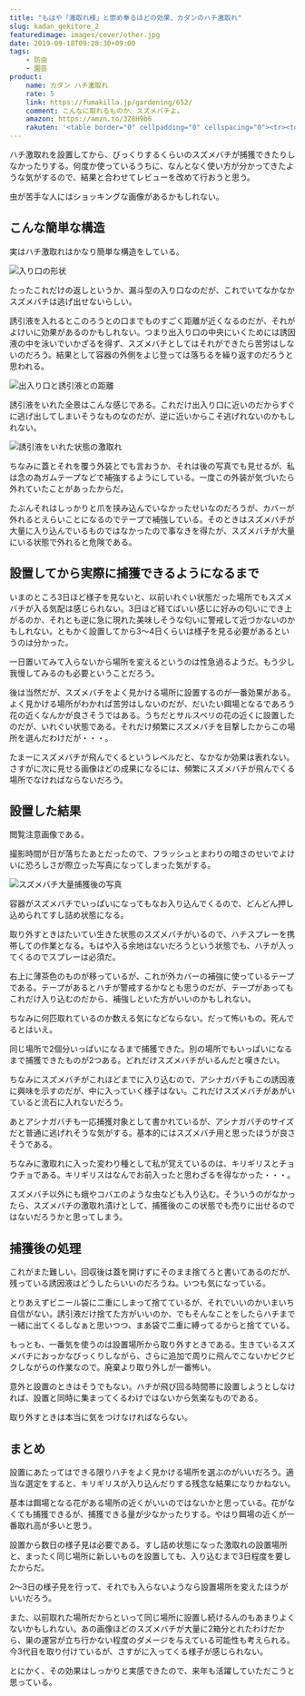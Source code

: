 ```yaml
---
title: "もはや「激取れ様」と崇め奉るほどの効果、カダンのハチ激取れ"
slug: kadan_gekitore_2
featuredimage: images/cover/other.jpg
date: 2019-09-18T09:28:30+09:00
tags:
    - 防虫
    - 園芸
product:
    name: カダン ハチ激取れ
    rate: 5
    link: https://fumakilla.jp/gardening/652/
    comment: こんなに取れるものか、スズメバチよ。
    amazon: https://amzn.to/3Z8H9b6
    rakuten: '<table border="0" cellpadding="0" cellspacing="0"><tr><td><p style="font-size:12px;line-height:1.4em;margin:5px;word-wrap:break-word"></p></td><td><div style="border:1px solid #000000;border-radius:.75rem;background-color:#FFFFFF;margin:0px;padding:5px;text-align:center;overflow:hidden;"><table><tr><td style="width:240px"><a href="https://hb.afl.rakuten.co.jp/hgc/193b1280.9eee8fbb.193b1281.c92e74f7/?pc=https%3A%2F%2Fitem.rakuten.co.jp%2Fkaigo%2F4902424435450%2F&m=http%3A%2F%2Fm.rakuten.co.jp%2Fkaigo%2Fi%2F10020949%2F&link_type=picttext&ut=eyJwYWdlIjoiaXRlbSIsInR5cGUiOiJwaWN0dGV4dCIsInNpemUiOiIyNDB4MjQwIiwibmFtIjoxLCJuYW1wIjoicmlnaHQiLCJjb20iOjEsImNvbXAiOiJsZWZ0IiwicHJpY2UiOjAsImJvciI6MSwiY29sIjowLCJiYnRuIjoxfQ%3D%3D" target="_blank" rel="nofollow noopener noreferrer" style="word-wrap:break-word;"  ><img src="https://hbb.afl.rakuten.co.jp/hgb/193b1280.9eee8fbb.193b1281.c92e74f7/?me_id=1301111&item_id=10020949&m=https%3A%2F%2Fthumbnail.image.rakuten.co.jp%2F%400_mall%2Fkaigo%2Fcabinet%2Fd%2F4902424435450.jpg%3F_ex%3D80x80&pc=https%3A%2F%2Fthumbnail.image.rakuten.co.jp%2F%400_mall%2Fkaigo%2Fcabinet%2Fd%2F4902424435450.jpg%3F_ex%3D240x240&s=240x240&t=picttext" border="0" style="margin:2px" alt="" title=""></a></td><td style="vertical-align:top;"><p style="font-size:12px;line-height:1.4em;text-align:left;margin:0px;padding:2px 6px;word-wrap:break-word"><a href="https://hb.afl.rakuten.co.jp/hgc/193b1280.9eee8fbb.193b1281.c92e74f7/?pc=https%3A%2F%2Fitem.rakuten.co.jp%2Fkaigo%2F4902424435450%2F&m=http%3A%2F%2Fm.rakuten.co.jp%2Fkaigo%2Fi%2F10020949%2F&link_type=picttext&ut=eyJwYWdlIjoiaXRlbSIsInR5cGUiOiJwaWN0dGV4dCIsInNpemUiOiIyNDB4MjQwIiwibmFtIjoxLCJuYW1wIjoicmlnaHQiLCJjb20iOjEsImNvbXAiOiJsZWZ0IiwicHJpY2UiOjAsImJvciI6MSwiY29sIjowLCJiYnRuIjoxfQ%3D%3D" target="_blank" rel="nofollow noopener noreferrer" style="word-wrap:break-word;"  >【あわせ買い2999円以上で送料無料】NEW　フマキラー　カダン ハチ激取れ 2個入りセット　園芸用害虫対策　殺虫剤不使用　庭木に吊るすだけ！ 春先に飛び始める女王バチを捕獲すれば巣づくりも予防　※2014年春の新製品（4902424435450）</a></p><div style="margin:10px;"><a href="https://hb.afl.rakuten.co.jp/hgc/193b1280.9eee8fbb.193b1281.c92e74f7/?pc=https%3A%2F%2Fitem.rakuten.co.jp%2Fkaigo%2F4902424435450%2F&m=http%3A%2F%2Fm.rakuten.co.jp%2Fkaigo%2Fi%2F10020949%2F&link_type=picttext&ut=eyJwYWdlIjoiaXRlbSIsInR5cGUiOiJwaWN0dGV4dCIsInNpemUiOiIyNDB4MjQwIiwibmFtIjoxLCJuYW1wIjoicmlnaHQiLCJjb20iOjEsImNvbXAiOiJsZWZ0IiwicHJpY2UiOjAsImJvciI6MSwiY29sIjowLCJiYnRuIjoxfQ%3D%3D" target="_blank" rel="nofollow noopener noreferrer" style="word-wrap:break-word;"  ><img src="https://static.affiliate.rakuten.co.jp/makelink/rl.svg" style="float:left;max-height:27px;width:auto;margin-top:0"></a><a href="https://hb.afl.rakuten.co.jp/hgc/193b1280.9eee8fbb.193b1281.c92e74f7/?pc=https%3A%2F%2Fitem.rakuten.co.jp%2Fkaigo%2F4902424435450%2F%3Fscid%3Daf_pc_bbtn&m=http%3A%2F%2Fm.rakuten.co.jp%2Fkaigo%2Fi%2F10020949%2F%3Fscid%3Daf_pc_bbtn&link_type=picttext&ut=eyJwYWdlIjoiaXRlbSIsInR5cGUiOiJwaWN0dGV4dCIsInNpemUiOiIyNDB4MjQwIiwibmFtIjoxLCJuYW1wIjoicmlnaHQiLCJjb20iOjEsImNvbXAiOiJsZWZ0IiwicHJpY2UiOjAsImJvciI6MSwiY29sIjowLCJiYnRuIjoxfQ==" target="_blank" rel="nofollow noopener noreferrer" style="word-wrap:break-word;"  ><div style="float:right;width:41%;height:27px;background-color:#bf0000;color:#fff !important;font-size:12px;font-weight:500;line-height:27px;margin-left:1px;padding: 0 12px;border-radius:16px;cursor:pointer;text-align:center;">楽天で購入</div></a></div></td><tr></table></div></td></tr></table>'
---
```


ハチ激取れを設置してから、びっくりするくらいのスズメバチが捕獲できたりしなかったりする。何度か使っているうちに、なんとなく使い方が分かってきたような気がするので、結果と合わせてレビューを改めて行おうと思う。

虫が苦手な人にはショッキングな画像があるかもしれない。

<!--more-->

## こんな簡単な構造

実はハチ激取れはかなり簡単な構造をしている。

![入り口の形状](routo_detail.jpg)

たったこれだけの返しというか、漏斗型の入り口なのだが、これでいてなかなかスズメバチは逃げ出せないらしい。

誘引液を入れるとこのろうとの口までものすごく距離が近くなるのだが、それがよけいに効果があるのかもしれない。つまり出入り口の中央にいくためには誘因液の中を泳いでいかざるを得ず、スズメバチとしてはそれができたら苦労はしないのだろう。結果として容器の外側をよじ登っては落ちるを繰り返すのだろうと思われる。

![出入り口と誘引液との距離](routo_from_under.jpg)

誘引液をいれた全景はこんな感じである。これだけ出入り口に近いのだからすぐに逃げ出してしまいそうなものなのだが、逆に近いからこそ逃げれないのかもしれない。

![誘引液をいれた状態の激取れ](pheromone_water.jpg)

ちなみに蓋とそれを覆う外装とでも言おうか、それは後の写真でも見せるが、私は念の為ガムテープなどで補強するようにしている。一度この外装が気づいたら外れていたことがあったからだ。

たぶんそれはしっかりと爪を挟み込んでいなかったせいなのだろうが、カバーが外れるとえらいことになるのでテープで補強している。そのときはスズメバチが大量に入り込んでいるものではなかったので事なきを得たが、スズメバチが大量にいる状態で外れると危険である。

## 設置してから実際に捕獲できるようになるまで

いまのところ3日ほど様子を見ないと、以前いれぐい状態だった場所でもスズメバチが入る気配は感じられない。3日ほど経てばいい感じに好みの匂いにでき上がるのか、それとも逆に急に現れた美味しそうな匂いに警戒して近づかないのかもしれない。ともかく設置してから3〜4日くらいは様子を見る必要があるというのは分かった。

一日置いてみて入らないから場所を変えるというのは性急過るようだ。もう少し我慢してみるのも必要ということだろう。

後は当然だが、スズメバチをよく見かける場所に設置するのが一番効果がある。よく見かける場所がわかれば苦労はしないのだが、だいたい餌場となるであろう花の近くなんかが良さそうではある。うちだとサルスベリの花の近くに設置したのだが、いれぐい状態である。それだけ頻繁にスズメバチを目撃したからこの場所を選んだわけだが・・・。

たまーにスズメバチが飛んでくるというレベルだと、なかなか効果は表れない。さすがに次に見せる画像ほどの成果になるには、頻繁にスズメバチが飛んでくる場所でなければならないだろう。

## 設置した結果

閲覧注意画像である。

撮影時間が日が落ちたあとだったので、フラッシュとまわりの暗さのせいでよけいに恐ろしさが際立った写真になってしまった気がする。

![スズメバチ大量捕獲後の写真](after.jpg)

容器がスズメバチでいっぱいになってもなお入り込んでくるので、どんどん押し込められてすし詰め状態になる。

取り外すときはたいてい生きた状態のスズメバチがいるので、ハチスプレーを携帯しての作業となる。もはや入る余地はないだろうという状態でも、ハチが入ってくるのでスプレーは必須だ。

右上に薄茶色のものが移っているが、これが外カバーの補強に使っているテープである。テープがあるとハチが警戒するかなとも思うのだが、テープがあってもこれだけ入り込むのだから、補強しといた方がいいのかもしれない。

ちなみに何匹取れているのか数える気になどならない。だって怖いもの。死んでるとはいえ。

同じ場所で2個分いっぱいになるまで捕獲できた。別の場所でもいっぱいになるまで捕獲できたものが2つある。どれだけスズメバチがいるんだと嘆きたい。

ちなみにスズメバチがこれほどまでに入り込むので、アシナガバチもこの誘因液に興味を示すのだが、中に入っていく様子はない。これだけスズメバチがあがいていると流石に入れないだろう。

あとアシナガバチも一応捕獲対象として書かれているが、アシナガバチのサイズだと普通に逃げれそうな気がする。基本的にはスズメバチ用と思ったほうが良さそうである。

ちなみに激取れに入った変わり種として私が覚えているのは、キリギリスとチョウチョである。キリギリスはなんでお前入ったと思わざるを得なかった・・・。

スズメバチ以外にも蛾やコバエのような虫なども入り込む。そういうのがなかったら、スズメバチの激取れ漬けとして、捕獲後のこの状態でも売りに出せるのではないだろうかと思ってしまう。

## 捕獲後の処理

これがまた難しい。回収後は蓋を開けずにそのまま捨てろと書いてあるのだが、残っている誘因液はどうしたらいいのだろうね。いつも気になっている。

とりあえずビニール袋に二重にしまって捨てているが、それでいいのかいまいち自信がない。誘引液だけ捨てた方がいいのか、でもそんなことをしたらハチまで一緒に出てくるしなぁと思いつつ、まあ袋で二重に縛ってるからと捨てている。

もっとも、一番気を使うのは設置場所から取り外すときである。生きているスズメバチにおっかなびっくりしながら、さらに追加で周りに飛んでこないかビクビクしながらの作業なので。廃棄より取り外しが一番怖い。

意外と設置のときはそうでもない。ハチが飛び回る時間帯に設置しようとしなければ、設置と同時に集まってくるわけではないから気楽なものである。

取り外すときは本当に気をつけなければならない。

## まとめ

設置にあたってはできる限りハチをよく見かける場所を選ぶのがいいだろう。適当な選定をすると、キリギリスが入り込んだりする残念な結果になりかねない。

基本は餌場となる花がある場所の近くがいいのではないかと思っている。花がなくても捕獲できるが、捕獲できる量が少なかったりする。やはり餌場の近くが一番取れ高が多いと思う。

設置から数日の様子見は必要である。すし詰め状態になった激取れの設置場所と、まったく同じ場所に新しいものを設置しても、入り込むまで3日程度を要したからだ。

2〜3日の様子見を行って、それでも入らないようなら設置場所を変えたほうがいいだろう。

また、以前取れた場所だからといって同じ場所に設置し続けるんのもあまりよくないかもしれない。あの画像ほどのスズメバチが大量に2箱分とれたわけだから、巣の運営が立ち行かない程度のダメージを与えている可能性も考えられる。今3代目を取り付けているが、さすがに入ってくる様子が感じられない。

とにかく、その効果はしっかりと実感できたので、来年も活躍していただこうと思っている。

<a href="https://hb.afl.rakuten.co.jp/hsc/1916093e.da066558.18978272.cd0c8102/?link_type=pict&ut=eyJwYWdlIjoic2hvcCIsInR5cGUiOiJwaWN0IiwiY29sIjowLCJjYXQiOiIyOSIsImJhbiI6IjE1ODcxNjkifQ%3D%3D" target="_blank" rel="nofollow noopener noreferrer" style="word-wrap:break-word;"  ><img src="https://hbb.afl.rakuten.co.jp/hsb/1916093e.da066558.18978272.cd0c8102/?me_id=1&me_adv_id=1587169&t=pict" border="0" style="margin:2px" alt="" title=""></a>
